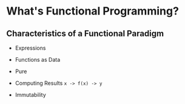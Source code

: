 # What's Functional Programming?

## Characteristics of a Functional Paradigm

*   Expressions

*   Functions as Data

*   Pure

*   Computing Results  `x -> f(x) -> y`

*   Immutability
